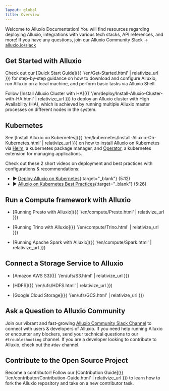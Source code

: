 ```yaml
---
layout: global
title: Overview
---
```


Welcome to Alluxio Documentation! You will find resources regarding deploying Alluxio, integrations with various tech stacks, API references, and more! If you have any questions, join our Alluxio Community Slack &rarr; [alluxio.io/slack](https://www.alluxio.io/slack)

## Get Started with Alluxio

Check out our [Quick Start Guide]({{ '/en/Get-Started.html' | relativize_url }}) for step-by-step guidance on how to download and configure Alluxio, run Alluxio on a local machine, and perform basic tasks via Alluxio Shell.

Follow [Install Alluxio Cluster with HA]({{ '/en/deploy/Install-Alluxio-Cluster-with-HA.html' | relativize_url }}) to deploy an Alluxio cluster with High Availability (HA), which is achieved by running multiple Alluxio master processes on different nodes in the system.

## Kubernetes
See [Install Alluxio on Kubernetes]({{ '/en/kubernetes/Install-Alluxio-On-Kubernetes.html' | relativize_url }}) on how to install Alluxio on Kubernetes via 
[Helm](https://helm.sh/), a kubernetes package manager, and [Operator](https://kubernetes.io/docs/concepts/extend-kubernetes/operator/), a kubernetes extension for managing applications.

Check out these 2 short videos on deployment and best practices with configurations & recommendations:
* ▶️ [Deploy Alluxio on Kubernetes](https://www.youtube.com/watch?v=FlvbekK_xG0){:target="_blank"} (5:12)
* ▶️ [Alluxio on Kubernetes Best Practices](https://www.youtube.com/watch?v=zwhMwiYmO8M){:target="_blank"} (5:26)

## Run a Compute framework with Alluxio
* [Running Presto with Alluxio]({{ '/en/compute/Presto.html' | relativize_url }})

* [Running Trino with Alluxio]({{ '/en/compute/Trino.html' | relativize_url }})

* [Running Apache Spark with Alluxio]({{ '/en/compute/Spark.html' | relativize_url }})

## Connect a Storage Service to Alluxio
* [Amazon AWS S3]({{ '/en/ufs/S3.html' | relativize_url }})

* [HDFS]({{ '/en/ufs/HDFS.html' | relativize_url }})

* [Google Cloud Storage]({{ '/en/ufs/GCS.html' | relativize_url }})

## Ask a Question to Alluxio Community

Join our vibrant and fast-growing [Alluxio Community Slack Channel](https://www.alluxio.io/slack) to connect with users & developers of Alluxio. If you need help running Alluxio or encounter any blockers, send your technical questions to our `#troubleshooting` channel. If you are a developer looking to contribute to Alluxio, check out the `#dev` channel.

## Contribute to the Open Source Project

Become a contributor! Follow our [Contribution Guide]({{ '/en/contributor/Contribution-Guide.html' | relativize_url }}) to learn how to fork the Alluxio repository and take on a new contributor task.

